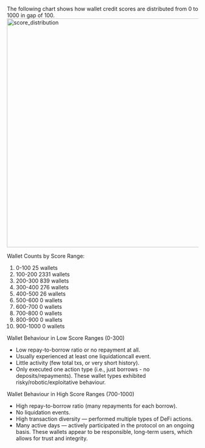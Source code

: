 The following chart shows how wallet credit scores are distributed from 0 to 1000 in gap of 100.
<img width="1000" height="600" alt="score_distribution" src="https://github.com/user-attachments/assets/ee15e875-31ef-44be-b412-392d3df4a1dc" />
 
Wallet Counts by Score Range:
1. 0-100         25 wallets
2. 100-200     2331 wallets
3. 200-300      839 wallets
4. 300-400      276 wallets
5. 400-500       26 wallets
6. 500-600        0 wallets
7. 600-700        0 wallets
8. 700-800        0 wallets
9. 800-900        0 wallets
10. 900-1000       0 wallets

Wallet Behaviour in Low Score Ranges (0-300)
- Low repay-to-borrow ratio or no repayment at all.
- Usually experienced at least one liquidationcall event.
- Little activity (few total txs, or very short history).
- Only executed one action type (i.e., just borrows - no deposits/repayments).
These wallet types exhibited risky/robotic/exploitative behaviour.

Wallet Behaviour in High Score Ranges (700-1000)
- High repay-to-borrow ratio (many repayments for each borrow).
- No liquidation events.
- High transaction diversity — performed multiple types of DeFi actions.
- Many active days — actively participated in the protocol on an ongoing basis.
These wallets appear to be responsible, long-term users, which allows for trust and integrity.
